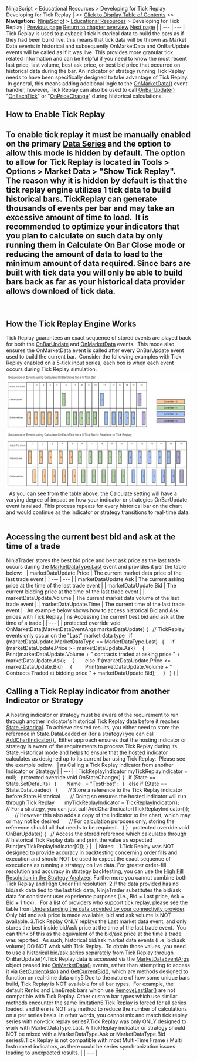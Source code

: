 ﻿
NinjaScript \> Educational Resources \> Developing for Tick Replay
Developing for Tick Replay
| \<\< [Click to Display Table of Contents](developing_for__tick_replay.md) \>\> **Navigation:**     [NinjaScript](ninjascript-1.md) \> [Educational Resources](educational_resources-1.md) \> Developing for Tick Replay | [Previous page](c_method_functions_reference-1.md) [Return to chapter overview](educational_resources-1.md) [Next page](developing_indicators-1.md) |
| --- | --- |
Tick Replay is used to playback 1 tick historical data to build the bars as if they had been build live, this means that tick data will be thrown as Market Data events in historical and subsequently OnMarketData and OnBarUpdate events will be called as if it was live. This provides more granular tick related information and can be helpful if you need to know the most recent last price, last volume, best ask price, or best bid price that occurred on historical data during the bar. An indicator or strategy running Tick Replay needs to have been specifically designed to take advantage of Tick Replay.  In general, this means adding additional logic to the [OnMarketData()](onmarketdata-1.md) event handler, however, Tick Replay can also be used to call [OnBarUpdate()](onbarupdate-1.md) "[OnEachTick](calculate-1.md)" or "[OnPriceChange](calculate-1.md)" during historical calculations. 
 
## How to Enable Tick Replay
## To enable tick replay it must be manually enabled on the primary [Data Series](working_with_price_data-1.md) and the option to allow this mode is hidden by default. The option to allow for Tick Replay is located in Tools \> Options \> Market Data \> "Show Tick Replay". The reason why it is hidden by default is that the tick replay engine utilizes 1 tick data to build historical bars. TickReplay can generate thousands of events per bar and may take an excessive amount of time to load.  It is recommended to optimize your indicators that you plan to calculate on such data by only running them in Calculate On Bar Close mode or reducing the amount of data to load to the minimum amount of data required. Since bars are built with tick data you will only be able to build bars back as far as your historical data provider allows download of tick data.
 
## How the Tick Replay Engine Works
Tick Replay guarantees an exact sequence of stored events are played back for both the [OnBarUpdate](onbarupdate-1.md) and [OnMarketData](onmarketdata-1.md) events.  This mode also ensures the OnMarketData event is called after every OnBarUpdate event used to build the current bar.  Consider the following examples with Tick Replay enabled on a 5\-tick input series, each box is when each event occurs during Tick Replay simulation. 
 
![CalculateOnEachTickvsOnBarClose](calculateoneachtickvsonbarclose.png)
 
As you can see from the table above, the Calculate setting will have a varying degree of impact on how your indicator or strategies OnBarUpdate event is raised. This process repeats for every historical bar on the chart and would continue as the indicator or strategy transitions to real\-time data.
 
## Accessing the current best bid and ask at the time of a trade
NinjaTrader stores the best bid price and best ask price as the last trade occurs during the [MarketDataType.Last](marketdataeventargs-1.md) event and provides it per the table below:
 
| marketDataUpdate.Price | The current market data price of the last trade event |
| --- | --- |
| marketDataUpdate.Ask | The current asking price at the time of the last trade event |
| marketDataUpdate.Bid | The current bidding price at the time of the last trade event |
| marketDataUpdate.Volume | The current market data volume of the last trade event |
| marketDataUpdate.Time | The current time of the last trade event |
 
An example below shows how to access historical Bid and Ask prices with Tick Replay
| ns Accessing the current best bid and ask at the time of a trade |
| --- |
| protected override void OnMarketData(MarketDataEventArgs marketDataUpdate) {    // TickReplay events only occur on the "Last" market data type    if (marketDataUpdate.MarketDataType \=\= MarketDataType.Last)    {      if (marketDataUpdate.Price \>\= marketDataUpdate.Ask)      {          Print(marketDataUpdate.Volume \+ " contracts traded at asking price " \+ marketDataUpdate.Ask);      }        else if (marketDataUpdate.Price \<\= marketDataUpdate.Bid)      {          Print(marketDataUpdate.Volume \+ " Contracts Traded at bidding price " \+ marketDataUpdate.Bid);      }    } } |
 
## Calling a Tick Replay indicator from another Indicator or Strategy
A hosting indicator or strategy must be aware of the requirement to run through another indicator's historical Tick Replay data before it reaches [State.Historical](state-1.md). To achieve desired results, you either need to store the reference in State.DataLoaded or (for a strategy) you can call [AddChartIndicator().](addchartindicator-1.md)  Either approach ensures that the hosting indicator or strategy is aware of the requirements to process Tick Replay during its State.Historical mode and helps to ensure that the hosted indicator calculates as designed up to its current bar using Tick Replay.  Please see the example below.
 
| ns Calling a Tick Replay indicator from another Indicator or Strategy |
| --- |
| TickReplayIndicator myTickReplayIndicator \= null;   protected override void OnStateChange() {    if (State \=\= State.SetDefaults)    {        Name   \= "TestHost";    }    else if (State \=\= State.DataLoaded)    {        // Store a reference to the Tick Replay indicator before State.Historical        // Doing so ensures the hosted indicator will run through Tick Replay        myTickReplayIndicator \= TickReplayIndicator();          // For a strategy, you can just call AddChartIndicator(TickReplayIndicator());        // However this also adds a copy of the indicator to the chart, which may or may not be desired        // For calculation purposes only, storing the reference should all that needs to be required.    } }   protected override void OnBarUpdate() {    // Access the stored reference which calculates through    // historical Tick Replay data and print the value as expected    Print(myTickReplayIndicator\[0]); } |
 
| Notes:   1\.Tick Replay was NOT designed to provide accuracy in backtesting concerning order fills and execution and should NOT be used to expect the exact sequence of executions as running a strategy on live data. For greater order\-fill resolution and accuracy in strategy backtesting, you can use the [High Fill Resolution in the Strategy Analyzer](understanding_historical_fill_-1.md). Furthermore you cannot combine both Tick Replay and High Order Fill resolution. 2\.If the data provided has no bid/ask data tied to the last tick data, NinjaTrader substitutes the bid/ask data for consistent user experience purposes (i.e., Bid \= Last price, Ask \= Bid \+ 1 tick).   For a list of providers who support tick replay, please see the table from [Understanding the data provided by your connectivity provider](data_by_provider-1.md). Only bid and ask price is made available, bid and ask volume is NOT available. 3\.Tick Replay ONLY replays the Last market data event, and only stores the best inside bid/ask price at the time of the last trade event.  You can think of this as the equivalent of the bid/ask price at the time a trade was reported.  As such, historical bid/ask market data events (i..e, bid/ask volume) DO NOT work with Tick Replay.  To obtain those values, you need to use a [historical bid/ask series](using_historical_bid_ask_serie-1.md) separately from Tick Replay through OnBarUpdate()4\.Tick Replay data is accessed via the [MarketDataEventArgs](marketdataeventargs-1.md) object passed into [OnMarketData()](onmarketdata-1.md) events, rather than attempting to access it via [GetCurrentAsk()](getcurrentask-1.md) and [GetCurrentBid()](getcurrentbid-1.md), which are methods designed to function on real\-time data only5\.Due to the nature of how some unique bars build, Tick Replay is NOT available for all bar types.  For example, the default Renko and LineBreak bars which use [RemoveLastBar()](removelastbar-1.md) are not compatible with Tick Replay. Other custom bar types which use similar methods encounter the same limitation6\.Tick Replay is forced for all series loaded, and there is NOT any method to reduce the number of calculations on a per series basis. In other words, you cannot mix and match tick replay series with non\-tick replay series7\.Tick Replay was only ONLY designed to work with MarketDataType.Last. A TickReplay indicator or strategy should NOT be mixed with a MarketDataType.Ask or MarketDataType.Bid series8\.Tick Replay is not compatible with most Multi\-Time Frame / Multi Instrument indicators, as there could be series synchronization issues leading to unexpected results. |
| --- |


